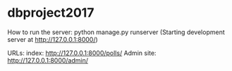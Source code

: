 # dbproject2017

How to run the server: python manage.py runserver
  (Starting development server at http://127.0.0.1:8000/)
  
  URLs: index: http://127.0.0.1:8000/polls/
  Admin site: http://127.0.0.1:8000/admin/
  
